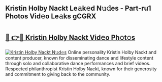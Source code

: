 ## Kristin Holby Nackt Le𝚊k𝚎d N𝚞𝚍es - Part-ru1 Photos Vid𝚎o Le𝚊ks gCGRX

# <h2><a href="http://fb75kd.evod.top/?m=Kristin+Holby+Nackt">🔗 👉🔴 Kristin Holby Nackt Vid𝚎o Ph𝚘t𝚘s</a></h2>

[![Kristin Holby Nackt N𝚞d𝚎s](https://i.imgur.com/8V9OHl7.gif)](http://fb75kd.evod.top/?m=Kristin+Holby+Nackt)
Online personality Kristin Holby Nackt and content producer, known for disseminating dance and lifestyle content through solo and collaborative dance performances and brief videos. Respected philanthropist Kristin Holby Nackt, known for their generosity and commitment to giving back to the community. 
